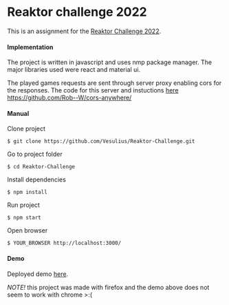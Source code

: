 # Reaktor challenge 2022

This is an assignment for the [Reaktor Challenge 2022](https://www.reaktor.com/assignment-2022-developers/).

#### Implementation

The project is written in javascript and uses nmp package manager. The major libraries used were react and material ui.

The played games requests are sent through server proxy enabling cors for the responses. The code for this server and instuctions [here](https://github.com/Rob--W/cors-anywhere/) https://github.com/Rob--W/cors-anywhere/

#### Manual

Clone project

```$ git clone https://github.com/Vesulius/Reaktor-Challenge.git```

Go to project folder

```$ cd Reaktor-Challenge```

Install dependencies 

```$ npm install```

Run project 

```$ npm start``` 

Open browser

```$ YOUR_BROWSER http://localhost:3000/ ``` 


#### Demo

Deployed demo [here](https://powerful-reaches-66022.herokuapp.com/).

*NOTE!* this project was made with firefox and the demo above does not seem to work with chrome >:(
